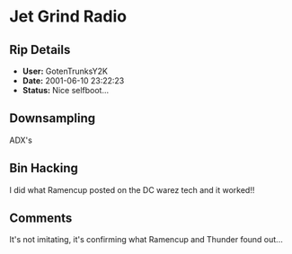 # Jet Grind Radio

## Rip Details

- **User:** GotenTrunksY2K
- **Date:** 2001-06-10 23:22:23
- **Status:** Nice selfboot...

## Downsampling

ADX's

## Bin Hacking

I did what Ramencup posted on the DC warez tech and it worked!!

## Comments

It's not imitating, it's confirming what Ramencup and Thunder found out...

